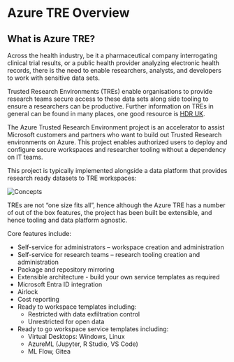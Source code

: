 # Azure TRE Overview

## What is Azure TRE?

Across the health industry, be it a pharmaceutical company interrogating clinical trial results, or a public health provider analyzing electronic health records, there is the need to enable researchers, analysts, and developers to work with sensitive data sets.  

Trusted Research Environments (TREs) enable organisations to provide research teams secure access to these data sets along side tooling to ensure a researchers can be productive. Further information on TREs in general can be found in many places, one good resource is [HDR UK](https://www.hdruk.ac.uk/access-to-health-data/trusted-research-environments/).

The Azure Trusted Research Environment project is an accelerator to assist Microsoft customers and partners who want to build out Trusted Research environments on Azure. This project enables authorized users to deploy and configure secure workspaces and researcher tooling without a dependency on IT teams.  

This project is typically implemented alongside a data platform that provides research ready datasets to TRE workspaces:

![Concepts](assets/TRE_Overview.png)

TREs are not “one size fits all”, hence although the Azure TRE has a number of out of the box features, the project has been built be extensible, and hence tooling and data platform agnostic.

Core features include:

- Self-service for administrators – workspace creation and administration
- Self-service for research teams – research tooling creation and administration
- Package and repository mirroring
- Extensible architecture - build your own service templates as required
- Microsoft Entra ID integration
- Airlock
- Cost reporting
- Ready to workspace templates including:
  - Restricted with data exfiltration control
  - Unrestricted for open data
- Ready to go workspace service templates including:
  - Virtual Desktops: Windows, Linux
  - AzureML (Jupyter, R Studio, VS Code)
  - ML Flow, Gitea
